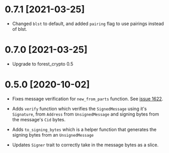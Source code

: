 # 0.7.1 [2021-03-25]

- Changed `blst` to default, and added `pairing` flag to use pairings instead of
  blst.

# 0.7.0 [2021-03-25]

- Upgrade to forest_crypto 0.5

# 0.5.0 [2020-10-02]

- Fixes message verification for `new_from_parts` function. See
  [issue 1622](https://github.com/ChainSafe/forest/issues/725).

- Adds `verify` function which verifies the `SignedMessage` using it's
  `Signature`, from `Address` from `UnsignedMessage` and signing bytes from the
  message's `Cid` bytes.

- Adds `to_signing_bytes` which is a helper function that generates the signing
  bytes from an `UnsignedMessage`

- Updates `Signer` trait to correctly take in the message bytes as a slice.
